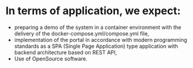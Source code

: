 # In terms of application, we expect:

- preparing a demo of the system in a container environment with the delivery of the docker-compose.yml/compose.yml file,
- implementation of the portal in accordance with modern programming standards as a SPA (Single Page Application) type application with backend architecture based on REST API,
- Use of OpenSource software.
